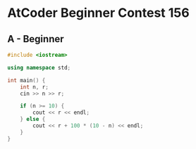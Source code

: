 # AtCoder Beginner Contest 156
## A - Beginner
```cpp
#include <iostream>

using namespace std;

int main() {
    int n, r;
    cin >> n >> r;

    if (n >= 10) {
        cout << r << endl;
    } else {
        cout << r + 100 * (10 - n) << endl;
    }
}
```
